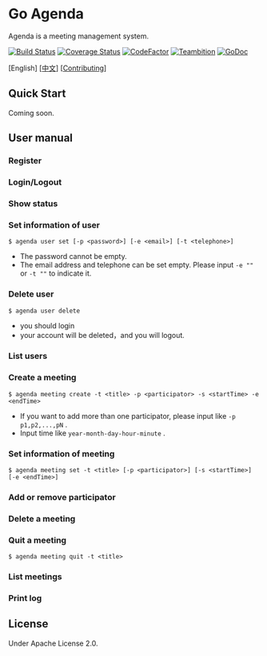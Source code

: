 # Go Agenda

Agenda is a meeting management system.

[![Build Status](https://travis-ci.org/MegaShow/goagenda.svg?branch=master)](https://travis-ci.org/MegaShow/goagenda)
[![Coverage Status](https://coveralls.io/repos/github/MegaShow/goagenda/badge.svg)](https://coveralls.io/github/MegaShow/goagenda)
[![CodeFactor](https://www.codefactor.io/repository/github/megashow/goagenda/badge)](https://www.codefactor.io/repository/github/megashow/goagenda)
[![Teambition](https://img.shields.io/badge/teambition-tasks-ff69b4.svg)](https://www.teambition.com/project/5bc6ffbaf10ae90018184bd0/)
[![GoDoc](https://godoc.org/github.com/MegaShow/goagenda?status.svg)](https://godoc.org/github.com/MegaShow/goagenda)

\[English\]  \[[中文](README_zh.md)\]  \[[Contributing](CONTRIBUTING.md)\]

## Quick Start

Coming soon.

## User manual

### Register

### Login/Logout

### Show status

### Set information of user

```
$ agenda user set [-p <password>] [-e <email>] [-t <telephone>]
```

- The password cannot be empty.
- The email address and telephone can be set empty. Please input  `-e ""` or `-t ""` to indicate it.

### Delete user

```
$ agenda user delete
```

- you should login
- your account will be deleted，and you will logout.

### List users

### Create a meeting

```
$ agenda meeting create -t <title> -p <participator> -s <startTime> -e <endTime>
```

- If you want to add more than one participator, please input like `-p p1,p2,...,pN` .
- Input time like `year-month-day-hour-minute` .

### Set information of meeting

```
$ agenda meeting set -t <title> [-p <participator>] [-s <startTime>] [-e <endTime>]
```

### Add or remove participator

### Delete a meeting

### Quit a meeting

```
$ agenda meeting quit -t <title>
```

### List meetings

### Print log

## License

Under Apache License 2.0.


